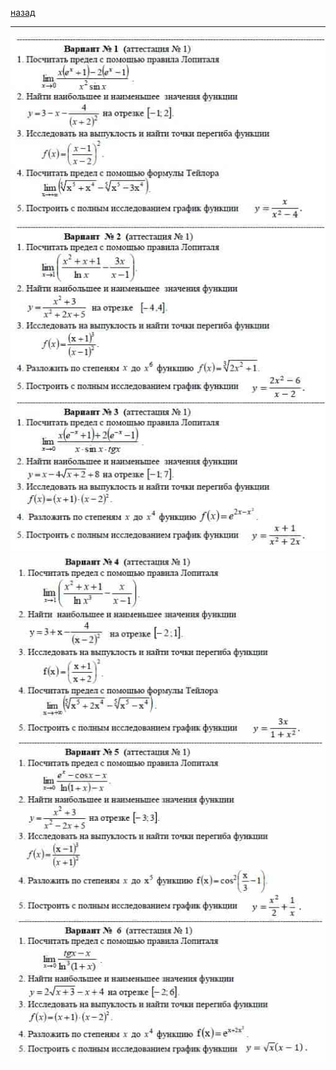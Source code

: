 [назад](../../mathan.md)
***
![матанализ атта 1](../../../../images/mathan/sem-2/att1/pr1.jpg)
![матанализ атта 1](../../../../images/mathan/sem-2/att1/pr2.jpg)
